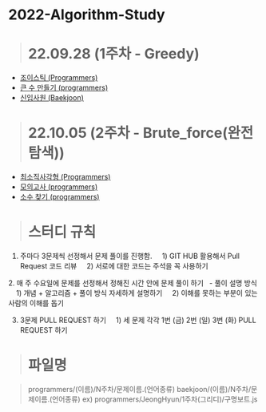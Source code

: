 # 2022-Algorithm-Study

> # 22.09.28 (1주차 - Greedy)

  - [조이스틱 (Programmers)](https://school.programmers.co.kr/learn/courses/30/lessons/42860)
  - [큰 수 만들기 (programmers)](https://school.programmers.co.kr/learn/courses/30/lessons/42883)
  - [신입사원 (Baekjoon)](https://www.acmicpc.net/problem/1946)



> # 22.10.05 (2주차 - Brute_force(완전 탐색))

  - [최소직사각형 (Programmers)](https://school.programmers.co.kr/learn/courses/30/lessons/86491)
  - [모의고사 (programmers)](https://school.programmers.co.kr/learn/courses/30/lessons/42840)
  - [소수 찾기 (programmers)](https://school.programmers.co.kr/learn/courses/30/lessons/42839)
  
  
  
  > # 스터디 규칙
    
  1. 주마다 3문제씩 선정해서 문제 풀이를 진행함.
      1) GIT HUB 활용해서 Pull Request 코드 리뷰
      2) 서로에 대한 코드는 주석을 꼭 사용하기

  2. 매 주 수요일에 문제를 선정해서 정해진 시간 안에 문제 풀이 하기
    - 풀이 설명 방식
      1) 개념 + 알고리즘 + 풀이 방식 자세하게 설명하기
      2) 이해를 못하는 부분이 있는 사람의 이해를 돕기

  3. 3문제 PULL REQUEST 하기
      1) 세 문제 각각 1번 (금) 2번 (일) 3번 (화) PULL REQUEST 하기


> # 파일명
 
   > programmers/(이름)/N주차/문제이름.(언어종류)
   > baekjoon/(이름)/N주차/문제이름.(언어종류)
   > ex) programmers/JeongHyun/1주차(그리디)/구명보트.js
